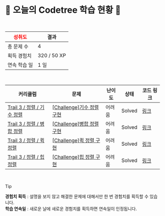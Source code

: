 # 🌲 오늘의 Codetree 학습 현황 🌲

<br />

| <span style="color:red;display:block;text-align:center;"> **성취도**</span> | 결과 |
|---|---|
| 총 문제 수 | 4 |
| 획득 경험치 | 320 / 50 XP |
| 연속 학습 일 | 1 일 |

<br />

|커리큘럼|문제|난이도|상태|코드 링크|
|---|---|---|---|---|
|[Trail 3 / 정렬 / 기수 정렬](https://www.codetree.ai/trail-info/novice-high/)|[[Challenge]기수 정렬 구현](https://www.codetree.ai/trails/complete/curated-cards/challenge-implement-radix-sort/)|어려움|Solved|[링크](https://github.com/MarunTurtle/algorithm-problem-solving/blob/main/250922/%EA%B8%B0%EC%88%98%20%EC%A0%95%EB%A0%AC%20%EA%B5%AC%ED%98%84/implement-radix-sort.py)|
|[Trail 3 / 정렬 / 병합 정렬](https://www.codetree.ai/trail-info/novice-high/)|[[Challenge]병합 정렬 구현](https://www.codetree.ai/trails/complete/curated-cards/challenge-implement-merge-sort/)|어려움|Solved|[링크](https://github.com/MarunTurtle/algorithm-problem-solving/blob/main/250922/%EB%B3%91%ED%95%A9%20%EC%A0%95%EB%A0%AC%20%EA%B5%AC%ED%98%84/implement-merge-sort.py)|
|[Trail 3 / 정렬 / 퀵 정렬](https://www.codetree.ai/trail-info/novice-high/)|[[Challenge]퀵 정렬 구현](https://www.codetree.ai/trails/complete/curated-cards/challenge-implement-quick-sort/)|어려움|Solved|[링크](https://github.com/MarunTurtle/algorithm-problem-solving/blob/main/250922/%ED%80%B5%20%EC%A0%95%EB%A0%AC%20%EA%B5%AC%ED%98%84/implement-quick-sort.py)|
|[Trail 3 / 정렬 / 힙 정렬](https://www.codetree.ai/trail-info/novice-high/)|[[Challenge]힙 정렬 구현](https://www.codetree.ai/trails/complete/curated-cards/challenge-implement-heap-sort/)|어려움|Solved|[링크](https://github.com/MarunTurtle/algorithm-problem-solving/blob/main/250922/%ED%9E%99%20%EC%A0%95%EB%A0%AC%20%EA%B5%AC%ED%98%84/implement-heap-sort.py)|


<br />

> [!TIP]
> **경험치 획득** : 설명을 보지 않고 해결한 문제에 대해서만 한 번 경험치를 획득할 수 있습니다.  
> **학습 연속일** : 새로운 날에 새로운 경험치를 획득하면 연속일이 인정됩니다.

